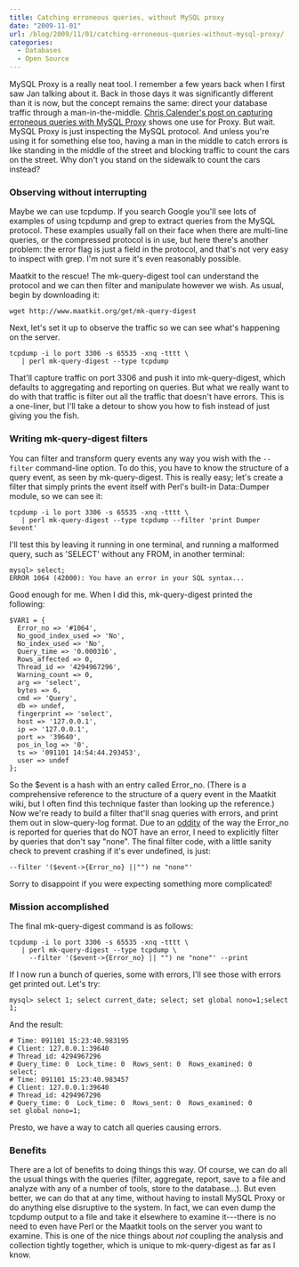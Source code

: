 ```yaml
---
title: Catching erroneous queries, without MySQL proxy
date: "2009-11-01"
url: /blog/2009/11/01/catching-erroneous-queries-without-mysql-proxy/
categories:
  - Databases
  - Open Source
---
```

MySQL Proxy is a really neat tool. I remember a few years back when I first saw Jan talking about it. Back in those days it was significantly different than it is now, but the concept remains the same: direct your database traffic through a man-in-the-middle. [Chris Calender's post on capturing erroneous queries with MySQL Proxy](http://www.chriscalender.com/?p=66) shows one use for Proxy. But wait. MySQL Proxy is just inspecting the MySQL protocol. And unless you're using it for something else too, having a man in the middle to catch errors is like standing in the middle of the street and blocking traffic to count the cars on the street. Why don't you stand on the sidewalk to count the cars instead?

### Observing without interrupting

Maybe we can use tcpdump. If you search Google you'll see lots of examples of using tcpdump and grep to extract queries from the MySQL protocol. These examples usually fall on their face when there are multi-line queries, or the compressed protocol is in use, but here there's another problem: the error flag is just a field in the protocol, and that's not very easy to inspect with grep. I'm not sure it's even reasonably possible.

Maatkit to the rescue! The mk-query-digest tool can understand the protocol and we can then filter and manipulate however we wish. As usual, begin by downloading it:

```
wget http://www.maatkit.org/get/mk-query-digest
```

Next, let's set it up to observe the traffic so we can see what's happening on the server.

```
tcpdump -i lo port 3306 -s 65535 -xnq -tttt \
   | perl mk-query-digest --type tcpdump
```

That'll capture traffic on port 3306 and push it into mk-query-digest, which defaults to aggregating and reporting on queries. But what we really want to do with that traffic is filter out all the traffic that doesn't have errors. This is a one-liner, but I'll take a detour to show you how to fish instead of just giving you the fish.

### Writing mk-query-digest filters

You can filter and transform query events any way you wish with the `--filter` command-line option. To do this, you have to know the structure of a query event, as seen by mk-query-digest. This is really easy; let's create a filter that simply prints the event itself with Perl's built-in Data::Dumper module, so we can see it:

```
tcpdump -i lo port 3306 -s 65535 -xnq -tttt \
   | perl mk-query-digest --type tcpdump --filter 'print Dumper $event'
```

I'll test this by leaving it running in one terminal, and running a malformed query, such as 'SELECT' without any FROM, in another terminal:

```
mysql> select;
ERROR 1064 (42000): You have an error in your SQL syntax...
```

Good enough for me. When I did this, mk-query-digest printed the following:

```
$VAR1 = {
  Error_no => '#1064',
  No_good_index_used => 'No',
  No_index_used => 'No',
  Query_time => '0.000316',
  Rows_affected => 0,
  Thread_id => '4294967296',
  Warning_count => 0,
  arg => 'select',
  bytes => 6,
  cmd => 'Query',
  db => undef,
  fingerprint => 'select',
  host => '127.0.0.1',
  ip => '127.0.0.1',
  port => '39640',
  pos_in_log => '0',
  ts => '091101 14:54:44.293453',
  user => undef
};
```

So the $event is a hash with an entry called Error_no. (There is a comprehensive reference to the structure of a query event in the Maatkit wiki, but I often find this technique faster than looking up the reference.) Now we're ready to build a filter that'll snag queries with errors, and print them out in slow-query-log format. Due to an [oddity](http://code.google.com/p/maatkit/issues/detail?id=669) of the way the Error_no is reported for queries that do NOT have an error, I need to explicitly filter by queries that don't say "none". The final filter code, with a little sanity check to prevent crashing if it's ever undefined, is just:

`--filter '($event->{Error_no} ||"") ne "none"'`

Sorry to disappoint if you were expecting something more complicated!

### Mission accomplished

The final mk-query-digest command is as follows:

```
tcpdump -i lo port 3306 -s 65535 -xnq -tttt \
   | perl mk-query-digest --type tcpdump \
     --filter '($event->{Error_no} || "") ne "none"' --print
```

If I now run a bunch of queries, some with errors, I'll see those with errors get printed out. Let's try:

```
mysql> select 1; select current_date; select; set global nono=1;select 1;
```

And the result:

```
# Time: 091101 15:23:40.983195
# Client: 127.0.0.1:39640
# Thread_id: 4294967296
# Query_time: 0  Lock_time: 0  Rows_sent: 0  Rows_examined: 0
select;
# Time: 091101 15:23:40.983457
# Client: 127.0.0.1:39640
# Thread_id: 4294967296
# Query_time: 0  Lock_time: 0  Rows_sent: 0  Rows_examined: 0
set global nono=1;
```

Presto, we have a way to catch all queries causing errors.

### Benefits

There are a lot of benefits to doing things this way. Of course, we can do all the usual things with the queries (filter, aggregate, report, save to a file and analyze with any of a number of tools, store to the database...). But even better, we can do that at any time, without having to install MySQL Proxy or do anything else disruptive to the system. In fact, we can even dump the tcpdump output to a file and take it elsewhere to examine it---there is no need to even have Perl or the Maatkit tools on the server you want to examine. This is one of the nice things about *not* coupling the analysis and collection tightly together, which is unique to mk-query-digest as far as I know.



